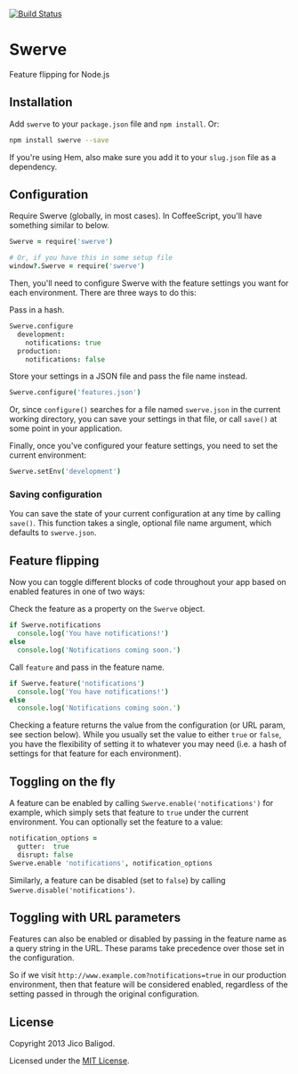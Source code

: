 [![Build Status](https://travis-ci.org/jico/swerve.png?branch=master)](https://travis-ci.org/jico/swerve)

# Swerve

Feature flipping for Node.js

## Installation

Add `swerve` to your `package.json` file and `npm install`. Or:

```bash
npm install swerve --save
```

If you're using Hem, also make sure you add it to your `slug.json` file as a
dependency.

## Configuration

Require Swerve (globally, in most cases). In CoffeeScript, you'll have something
similar to below.

```coffeescript
Swerve = require('swerve')

# Or, if you have this in some setup file
window?.Swerve = require('swerve')
```

Then, you'll need to configure Swerve with the feature settings you want for
each environment. There are three ways to do this:

Pass in a hash.
```coffeescript
Swerve.configure
  development:
    notifications: true
  production:
    notifications: false
```

Store your settings in a JSON file and pass the file name
instead.
```coffeescript
Swerve.configure('features.json')
```

Or, since `configure()` searches for a file named `swerve.json` in the current
working directory, you can save your settings in that file, or call `save()`
at some point in your application.

Finally, once you've configured your feature settings, you need to set the current environment:

```coffeescript
Swerve.setEnv('development')
```

### Saving configuration

You can save the state of your current configuration at any time by calling
`save()`. This function takes a single, optional file name argument, which
defaults to `swerve.json`.

## Feature flipping

Now you can toggle different blocks of code throughout your app based on enabled
features in one of two ways:

Check the feature as a property on the `Swerve` object.
```coffeescript
if Swerve.notifications
  console.log('You have notifications!')
else
  console.log('Notifications coming soon.')
```

Call `feature` and pass in the feature name.
```coffeescript
if Swerve.feature('notifications')
  console.log('You have notifications!')
else
  console.log('Notifications coming soon.')
```

Checking a feature returns the value from the configuration (or URL param, see
section below). While you usually set the value to either `true` or `false`, you
have the flexibility of setting it to whatever you may need (i.e. a hash of
settings for that feature for each environment).

## Toggling on the fly

A feature can be enabled by calling `Swerve.enable('notifications')` for
example, which simply sets that feature to `true` under the current environment.
You can optionally set the feature to a value:

```coffeescript
notification_options =
  gutter:  true
  disrupt: false
Swerve.enable 'notifications', notification_options
```

Similarly, a feature can be disabled (set to `false`) by calling
`Swerve.disable('notifications')`.

## Toggling with URL parameters

Features can also be enabled or disabled by passing in the feature name as a
query string in the URL. These params take precedence over those set in the
configuration.

So if we visit `http://www.example.com?notifications=true` in our production
environment, then that feature will be considered enabled, regardless of the
setting passed in through the original configuration.

## License

Copyright 2013 Jico Baligod.

Licensed under the [MIT License](http://github.com/jico/swerve/raw/master/LICENSE).
